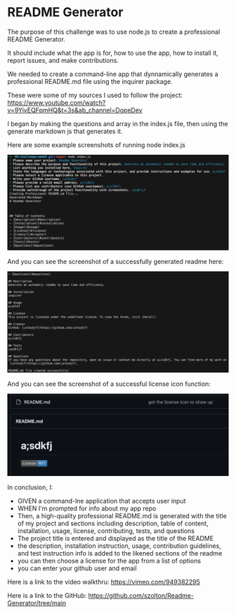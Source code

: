# README Generator

The purpose of this challenge was to use node.js to create a professional README Generator.

It should include what the app is for, how to use the app, how to install it, report issues, and make contributions.

We needed to create a command-line app that dynnamically generates a professional README.md file using the inquirer package. 

These were some of my sources I used to follow the project: https://www.youtube.com/watch?v=9YivEQFpmHQ&t=3s&ab_channel=DopeDev

I began by making the questions and array in the index.js file, then using the generate markdown js that generates it.

Here are some example screenshots of running node index.js

![shows the questions](./Assets/Images/readme.png)

And you can see the screenshot of a successfully generated readme here:

![successful readme screenshot generated](./Assets/Images/readme-2.png)

And you can see the screenshot of a successful license icon function:

![successful readme screenshot generated](./Assets/Images/icon.png)

In conclusion, I:
- GIVEN a command-lne application that accepts user input 
- WHEN I'm prompted for info about my app repo
- Then,  a high-quality professional README.md is generated with the title of my project and sections including description, table of content, installation, usage, license, contributing, tests, and questions
- The project title is entered and displayed as the title of the README
- the description, installation instruction, usage, contribution guidelines, and test instruction info is added to the likened sections of the readme
- you can then choose a license for the app from a list of options
- you can enter your github user and email 

Here is a link to the video walkthru: https://vimeo.com/949382295 

Here is a link to the GitHub: https://github.com/szolton/Readme-Generator/tree/main